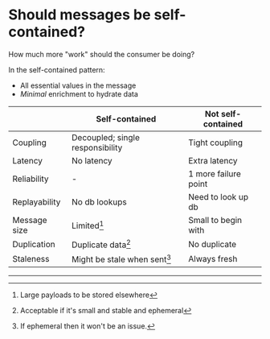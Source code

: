 # Should messages be self-contained?

How much more "work" should the consumer be doing?

In the self-contained pattern:
* All essential values in the message
* _Minimal_ enrichment to hydrate data

|               | Self-contained                   | Not self-contained   |
|---------------|----------------------------------|----------------------|
| Coupling      | Decoupled; single responsibility | Tight coupling       |
| Latency       | No latency                       | Extra latency        |
| Reliability   | -                                | 1 more failure point |
| Replayability | No db lookups                    | Need to look up db   |
| Message size  | Limited[^limited]                | Small to begin with  |
| Duplication   | Duplicate data[^dup]             | No duplicate         |
| Staleness     | Might be stale when sent[^stale] | Always fresh         |

---

[^limited]: Large payloads to be stored elsewhere

[^dup]: Acceptable if it's small and stable and ephemeral

[^stale]: If ephemeral then it won't be an issue.
